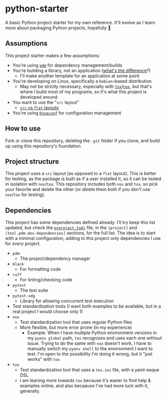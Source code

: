 # python-starter

A basic Python project starter for my own reference. It'll evolve as I learn more about packaging Python projects, hopefully 🤞

## Assumptions

This project starter makes a few assumptions:

- You're using [`pdm`](pdm-project.org/) for dependency management/builds
- You're building a library, not an application ([what's the difference](https://iscinumpy.dev/post/app-vs-library/)?)
  - I'll make another template for an application at some point
- You're developing on Linux, specifically a `Debian`-based distribution
  - May not be strictly necessary, especially with [`tox`](https://tox.wiki/en/stable/)/[`nox`](https://nox.thea.codes/en/stable/), but that's where I build most of my programs, so it's what this project is developed around
- You want to use the "`src` layout"
  - [`src` vs `flat` layouts](https://packaging.python.org/en/latest/discussions/src-layout-vs-flat-layout/)
- You're using [`Dynaconf`](dynaconf.com/) for configuration management

## How to use

Fork or clone this repository, deleting the `.git` folder if you clone, and build up using this repository's foundation.

## Project structure

This project uses a `src` layout (as opposed to a `flat` layout). This is better for testing, as the package is built as if a user installed it, so it can be tested in isolation with `nox`/`tox`. This repository includes both `nox` and `tox`, so pick your favorite and delete the other (or delete them both if you don't use `nox`/`tox` for testing).

## Dependencies

This project has some dependencies defined already. I'll try keep this list updated, but check the [`pyproject.toml`](./pyproject.toml) file, in the `[project]` and `[tool.pdm.dev-dependencies]` sections, for the full list. The idea is to start with a minimal configuration, adding to this project only dependencies I use for *every* project.

- `pdm`:
  - The project/dependency manager
- `black`
  - For formatting code
- `ruff`
  - For linting/checking code
- `pytest`
  - The test suite
- `pytest-xdg`
  - Library for allowing concurrent test execution
- Test standardization tools (I want both examples to be available, but in a real project I would choose only 1)
- `nox`
  - Test standardization tool that uses regular Python files
  - More flexible, but more error prone (in my experience)
    - Example: When I have multiple Python environment versions in my `pyenv global` path, `tox` recognizes and uses each one without issue. Trying to do the same with `nox` doesn't work, I have to manually switch my `pyenv shell` to the environment I want to test. I'm open to the possibility I'm doing it wrong, but it "just works" with `tox`
- `tox`
  - Test standardization tool that uses a `tox.ini` file, with a yaml-esque DSL
  - I am leaning more towards `tox` because it's easier to find help & examples online, and also becaause I've had more luck with it, generally.
